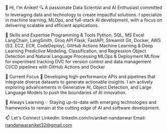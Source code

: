 👋 Hi, I'm Aniket!
🔍 A passionate Data Scientist and AI Enthusiast committed to leveraging data and technology to create impactful solutions. I specialize in machine learning, MLOps, and full-stack AI development, with a focus on delivering scalable and efficient applications.

🔧 Skills and Expertise
Programming & Tools
Python, SQL, MS Excel
LangChain, LangSmith, Groq API
Flask, FastAPI, Streamlit
Git, Docker, AWS (S3, EC2, ECR, CodeDeploy), GitHub Actions
Machine Learning & Deep Learning
Predictive Modeling, Classification, and Regression
Object Detection and Natural Language Processing
MLOps & Deployment
MLflow for experiment tracking
DVC for version control and data management
CI/CD pipelines with GitHub Actions and Docker

🎯 Current Focus
🚀 Developing high-performance APIs and pipelines that integrate diverse datasets to generate actionable insights. I am actively exploring advancements in Generative AI, Object Detection, and Large Language Models to push the boundaries of AI innovation.

🌱 Always Learning
💡 Staying up-to-date with emerging technologies and frameworks to remain at the cutting edge of AI and software development.

📫 Let's Connect
LinkedIn: linkedin.com/in/aniket-nandanwar
Email: nandanwaraniket32@gmail.com
